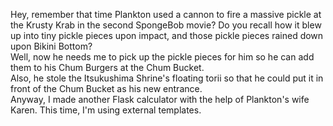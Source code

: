 Hey, remember that time Plankton used a cannon to fire a massive pickle at the Krusty Krab in the second SpongeBob movie?
Do you recall how it blew up into tiny pickle pieces upon impact, and those pickle pieces rained down upon Bikini Bottom?  
Well, now he needs me to pick up the pickle pieces for him so he can add them to his Chum Burgers at the Chum Bucket.  
Also, he stole the Itsukushima Shrine's floating torii so that he could put it in front of the Chum Bucket as his new entrance.  
Anyway, I made another Flask calculator with the help of Plankton's wife Karen. This time, I'm using external templates.  

